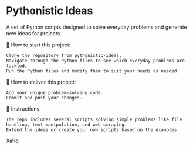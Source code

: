 # Pythonistic Ideas

A set of Python scripts designed to solve everyday problems and generate new ideas for projects.

🌱 How to start this project:

    Clone the repository from pythonistic-ideas.
    Navigate through the Python files to see which everyday problems are tackled.
    Run the Python files and modify them to suit your needs as needed.

🚛 How to deliver this project:

    Add your unique problem-solving code.
    Commit and push your changes.

📝 Instructions:

    The repo includes several scripts solving simple problems like file handling, text manipulation, and web scraping.
    Extend the ideas or create your own scripts based on the examples.

Xafiq
